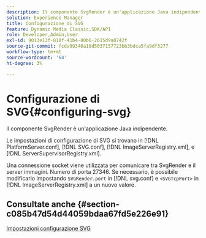 ```yaml
---
description: Il componente SvgRender è un'applicazione Java indipendente.
solution: Experience Manager
title: Configurazione di SVG
feature: Dynamic Media Classic,SDK/API
role: Developer,Admin,User
exl-id: 9013e13f-818f-41b4-80b6-2615d9a8742f
source-git-commit: fcda99340a18d5037157723bb3bdca5fa9df3277
workflow-type: tm+mt
source-wordcount: '64'
ht-degree: 3%

---
```


# Configurazione di SVG{#configuring-svg}

Il componente SvgRender è un&#39;applicazione Java indipendente.

Le impostazioni di configurazione di SVG si trovano in [!DNL PlatformServer.conf], [!DNL SVG.conf], [!DNL ImageServerRegistry.xml], e [!DNL ServerSupervisorRegistry.xml].

Una connessione socket viene utilizzata per comunicare tra SvgRender e il server immagini. Numero di porta 27346. Se necessario, è possibile modificarlo impostando `SVGRender.port` in [!DNL svg.conf] e `<SVGTcpPort>` in [!DNL ImageServerRegistry.xml] a un nuovo valore.

## Consultate anche {#section-c085b47d54d44059bdaa67fd5e226e91}

[Impostazioni configurazione SVG](../../../is-api/image-serving-api-ref/c-configuration-and-administration/c-server-settings/r-svg.md#reference-232104868b2d4af9a4ac9c87552c0bb5)
